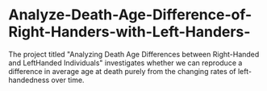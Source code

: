 # Analyze-Death-Age-Difference-of-Right-Handers-with-Left-Handers-
The project titled "Analyzing Death Age Differences between Right-Handed and LeftHanded Individuals" investigates whether we can reproduce a difference in average age  at death purely from the changing rates of left-handedness over time.

